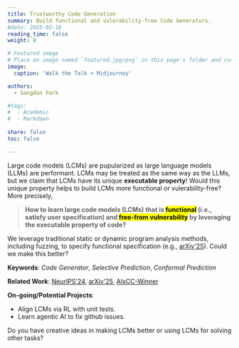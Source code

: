 ```yaml
---
title: Trustworthy Code Generation 
summary: Build functional and vulerability-free Code Generators. 
#date: 2025-02-18
reading_time: false
weight: 8

# Featured image
# Place an image named `featured.jpg/png` in this page's folder and customize its options here.
image:
  caption: 'Walk the Talk + Midjourney'

authors:
  - Sangdon Park

#tags:
#  - Academic
#  - Markdown
  
share: false
toc: false

---
```



Large code models (LCMs) are pupularized as large language models (LLMs) are performant. LCMs may be treated as the same way as the LLMs, but we claim that LCMs have its unique **executable property**! Would this unique property helps to build LCMs more functional or vulerability-free? More precisely, 

> **How to learn large code models (LCMs) that is <mark>functional</mark> (i.e., satisfy user specification) and <mark>free-from vulnerability</mark> by leveraging the executable property of code?**


We leverage traditional static or dynamic program analysis methods, including fuzzing, to specify functional specification (e.g., [arXiv'25](https://arxiv.org/abs/2505.13553)). Could we make this better?  

**Keywords**: *Code Generator*, *Selective Prediction*, *Conformal Prediction* 

**Related Work**:
[NeurIPS'24](https://arxiv.org/abs/2307.09254),
[arXiv'25](https://arxiv.org/abs/2505.13553),
[AIxCC-Winner](https://www.darpa.mil/news/2025/aixcc-results)

**On-going/Potential Projects**:

* Align LCMs via RL with unit tests. 
* Learn agentic AI to fix github issues.

Do you have creative ideas in making LCMs better or using LCMs for solving other tasks?
